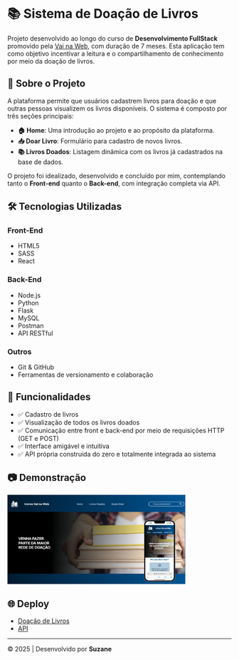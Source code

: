 # 📚 Sistema de Doação de Livros

Projeto desenvolvido ao longo do curso de **Desenvolvimento FullStack** promovido pela [Vai na Web](https://vainaweb.com.br/), com duração de 7 meses. Esta aplicação tem como objetivo incentivar a leitura e o compartilhamento de conhecimento por meio da doação de livros.

## 🚀 Sobre o Projeto

A plataforma permite que usuários cadastrem livros para doação e que outras pessoas visualizem os livros disponíveis. O sistema é composto por três seções principais:

- **🏠 Home**: Uma introdução ao projeto e ao propósito da plataforma.
- **📥 Doar Livro**: Formulário para cadastro de novos livros.
- **📚 Livros Doados**: Listagem dinâmica com os livros já cadastrados na base de dados.

O projeto foi idealizado, desenvolvido e concluído por mim, contemplando tanto o **Front-end** quanto o **Back-end**, com integração completa via API.

## 🛠️ Tecnologias Utilizadas

### Front-End
- HTML5
- SASS
- React

### Back-End
- Node.js
- Python
- Flask
- MySQL
- Postman
- API RESTful

### Outros
- Git & GitHub
- Ferramentas de versionamento e colaboração

## 🔗 Funcionalidades

- ✅ Cadastro de livros
- ✅ Visualização de todos os livros doados
- ✅ Comunicação entre front e back-end por meio de requisições HTTP (GET e POST)
- ✅ Interface amigável e intuitiva
- ✅ API própria construída do zero e totalmente integrada ao sistema

## 📷 Demonstração

<img alt="image da pagina de inicio do desafio react" width="400px" height="200px" src="react.png">

## 🌐 Deploy

- [Doação de Livros](https://escola-vai-na-web.vercel.app/)
- [API](https://api-vainaweb.onrender.com)

---

© 2025 | Desenvolvido por **Suzane** 

